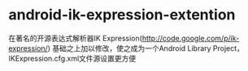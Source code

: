 android-ik-expression-extention
===============================

在著名的开源表达式解析器IK Expression(http://code.google.com/p/ik-expression/) 基础之上加以修改，使之成为一个Android Library Project，IKExpression.cfg.xml文件源设置更方便
